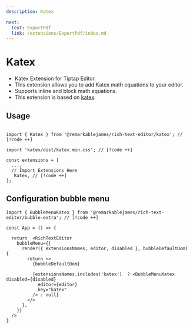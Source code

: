 ```yaml
---
description: Katex

next:
  text: ExportPdf
  link: /extensions/ExportPdf/index.md
---
```


# Katex

- Katex Extension for Tiptap Editor.
- This extension allows you to add Katex math equations to your editor.
- Supports inline and block math equations.
- This extension is based on [katex](https://katex.org/).

## Usage

```tsx

import { Katex } from '@remarkablejames/rich-text-editor/katex'; // [!code ++]

import 'katex/dist/katex.min.css'; // [!code ++]

const extensions = [
  ...,
  // Import Extensions Here
   Katex, // [!code ++]
];
```

## Configuration bubble menu

```tsx
import { BubbleMenuKatex } from '@remarkablejames/rich-text-editor/bubble-extra'; // [!code ++]

const App = () => {

  return  <RichTextEditor
    bubbleMenu={{
      render({ extensionsNames, editor, disabled }, bubbleDefaultDom) {
        return <>
          {bubbleDefaultDom}

          {extensionsNames.includes('katex')  ? <BubbleMenuKatex disabled={disabled}
            editor={editor}
            key="katex"
          /> : null}
        </>
      },
    }}
  />
}
```
